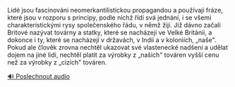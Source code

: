 
Lidé jsou fascinováni neomerkantilistickou propagandou a používají fráze, které jsou v rozporu s principy, podle nichž řídí svá jednání, i se všemi charakteristickými rysy společenského řádu, v němž žijí. Již dávno začali Britové nazývat továrny a statky, které se nacházejí ve Velké Británii, a dokonce i ty, které se nacházejí v državách, v Indii a v koloniích, „naše". Pokud ale člověk zrovna nechtěl ukazovat své vlastenecké nadšení a udělat dojem na jiné lidi, nechtěl platit za výrobky z „našich" továren vyšší cenu než za výrobky z „cizích" továren.

[🔊 Poslechnout audio](/data/7-paragraphs/audio/chapter_62/para_001-Lid-jsou-fascinovni-neomerkantilistickou-propaga.mp3)
